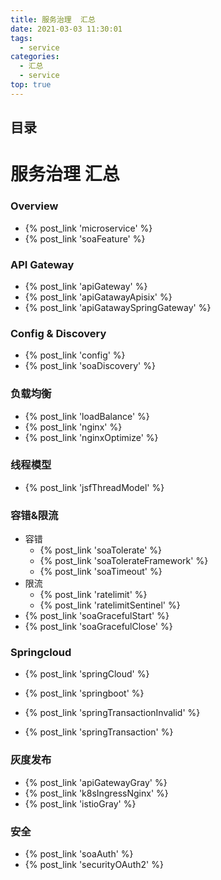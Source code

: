 ```yaml
---
title: 服务治理  汇总
date: 2021-03-03 11:30:01
tags:
  - service
categories: 
  - 汇总
  - service
top: true  
---
```


<p></p>
<!-- more -->

## 目录
<!-- toc -->

# 服务治理  汇总
### Overview
+ {% post_link 'microservice' %}
+ {% post_link 'soaFeature' %}

### API Gateway
+ {% post_link 'apiGateway' %}
+ {% post_link 'apiGatawayApisix' %}
+ {% post_link 'apiGatawaySpringGateway' %}


### Config & Discovery

+ {% post_link 'config' %}
+ {% post_link 'soaDiscovery' %} 

### 负载均衡
- {% post_link 'loadBalance' %}
- {% post_link 'nginx' %}
- {% post_link 'nginxOptimize' %}

### 线程模型
+ {% post_link 'jsfThreadModel' %}

### 容错&限流
+ 容错
    + {% post_link 'soaTolerate' %}
    + {% post_link 'soaTolerateFramework' %}
	+ {% post_link 'soaTimeout' %}
+ 限流
    + {% post_link  'ratelimit' %}
    + {% post_link  'ratelimitSentinel' %}
+ {% post_link 'soaGracefulStart' %} 
+ {% post_link 'soaGracefulClose' %} 

### Springcloud
+ {% post_link 'springCloud' %}
+ {% post_link 'springboot' %}

+ {% post_link 'springTransactionInvalid' %}
+ {% post_link 'springTransaction' %}

### 灰度发布
+ {% post_link 'apiGatewayGray' %}
+ {% post_link 'k8sIngressNginx' %} 
+ {% post_link 'istioGray' %}  

### 安全
+ {% post_link 'soaAuth' %}
+ {% post_link 'securityOAuth2' %}













